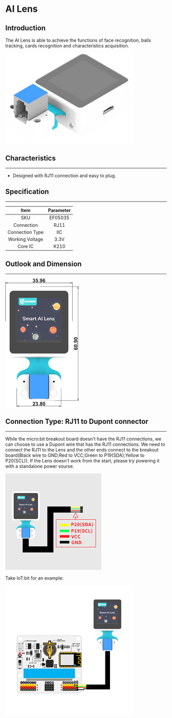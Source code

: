 # AI Lens

## Introduction
The AI Lens is able to achieve the functions of face recognition, balls tracking, cards recognition and characteristics acquisition.

![](./images/05035_01.png)

## Characteristics
---
- Designed with RJ11 connection and easy to plug.
## Specification
---

Item | Parameter 
:-: | :-: 
SKU|EF05035
Connection|RJ11
Connection Type|IIC
Working Voltage|3.3V
Core IC|K210





## Outlook and Dimension
---


![](./images/05035_02.png)


## Connection Type: RJ11 to Dupont connector
---


While the micro:bit breakout board doesn't have the RJ11 connections, we can choose to use a Dupont wire that has the RJ11 connections. We need to connect the RJ11 to the Lens and the other ends connect to the breakout board(Black wire to GND;Red to VCC;Green to P19(SDA);Yellow to P20(SCL)). If the Lens doesn't work from the start, please try powering it with a standalone power sourse.

![](./images/05035_03.png)

Take IoT:bit for an example:

![](./images/05035_04.png)



